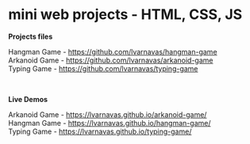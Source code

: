 # mini web projects - HTML, CSS, JS

<b> Projects files </b>

Hangman Game - https://github.com/lvarnavas/hangman-game <br>
Arkanoid Game - https://github.com/lvarnavas/arkanoid-game <br>
Typing Game - https://github.com/lvarnavas/typing-game <br>

<br>

<b> Live Demos </b>

Arkanoid Game - https://lvarnavas.github.io/arkanoid-game/  <br>
Hangman Game - https://lvarnavas.github.io/hangman-game/ <br>
Typing Game - https://lvarnavas.github.io/typing-game/ <br>
